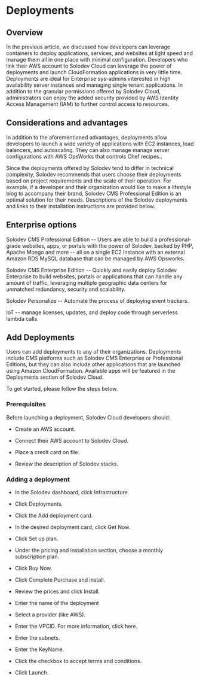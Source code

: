 # Deployments

## Overview
In the previous article, we discussed how developers can leverage containers to deploy applications, services, and websites at light speed and manage them all in one place with minimal configuration. Developers who link their AWS account to Solodev Cloud can leverage the power of deployments and launch CloudFormation applications in very little time. Deployments are ideal for Enterprise sys-admins interested in high availability server instances and managing single tenant applications. In addition to the granular permissions offered by Solodev Cloud, administrators can enjoy the added security provided by AWS Identity Access Management (IAM) to further control access to resources.   

## Considerations and advantages
In addition to the aforementioned advantages, deployments allow developers to launch a wide variety of applications with EC2 instances, load balancers, and autoscaling. They can also manage manage server configurations with AWS OpsWorks that controls Chef recipes..

 

Since the deployments offered by Solodev tend to differ in technical complexity, Solodev recommends that users choose their deployments based on project requirements and the scale of their operation. For example, if a developer and their organization would like to make a lifestyle blog to accompany their brand, Solodev CMS Professional Edition is an optimal solution for their needs. Descriptions of the Solodev deployments and links to their installation instructions are provided below.

 

## Enterprise options
Solodev CMS Professional Edition -- Users are able to build a professional-grade websites, apps, or portals with the power of Solodev, backed by PHP, Apache Mongo and more -- all on a single EC2 instance with an external Amazon RDS MySQL database that can be managed by AWS Opsworks.

Solodev CMS Enterprise Edition -- Quickly and easily deploy Solodev Enterprise to build websites, portals or applications that can handle any amount of traffic, leveraging multiple geographic data centers for unmatched redundancy, security and scalability. 

Solodev Personalize -- Automate the process of deploying event trackers. 

IoT -- manage licenses, updates, and deploy code through serverless lambda calls.

## Add Deployments

Users can add deployments to any of their organizations. Deployments include CMS platforms such as Solodev CMS Enterprise or Professional Editions, but they can also include other applications that are launched using Amazon CloudFormation. Available apps will be featured in the Deployments section of Solodev Cloud. 

 

To get started, please follow the steps below. 

 

### Prerequisites

Before launching a deployment, Solodev Cloud developers should: 

- Create an AWS account. 

- Connect their AWS account to Solodev Cloud.

- Place a credit card on file.

- Review the description of Solodev stacks. 

### Adding a deployment

- In the Solodev dashboard, click Infrastructure.

- Click Deployments.

- Click the Add deployment card.

- In the desired deployment card, click Get Now.

- Click Set up plan.

- Under the pricing and installation section, choose a monthly subscription plan.

- Click Buy Now.

- Click Complete Purchase and install.

- Review the prices and click Install.

- Enter the name of the deployment

- Select a provider (like AWS).

- Enter the VPCID. For more information, click here.

- Enter the subnets.

- Enter the KeyName.

- Click the checkbox to accept terms and conditions.

- Click Launch.

 